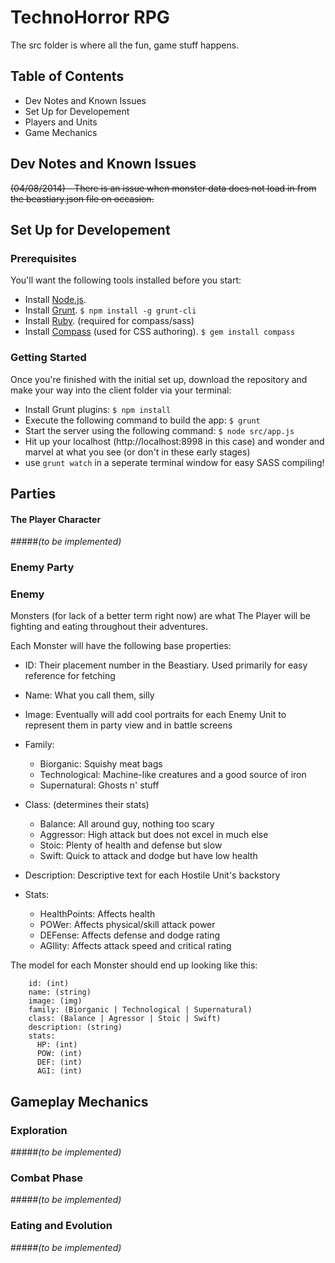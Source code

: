 # TechnoHorror RPG

The src folder is where all the fun, game stuff happens.

## Table of Contents

* Dev Notes and Known Issues
* Set Up for Developement
* Players and Units
* Game Mechanics

## Dev Notes and Known Issues

~~(04/08/2014) - There is an issue when monster data does not load in from the beastiary.json file on occasion.~~

## Set Up for Developement

### Prerequisites

You'll want the following tools installed before you start:

* Install [Node.js](http://nodejs.org/).
* Install [Grunt](https://github.com/gruntjs/grunt/wiki/Getting-started).
`$ npm install -g grunt-cli`
* Install [Ruby](http://rubyinstaller.org/downloads/). (required for compass/sass)
* Install [Compass](http://compass-style.org/install/) (used for CSS authoring).
`$ gem install compass`

### Getting Started

Once you're finished with the initial set up, download the repository and make your way into the client folder via your terminal:

* Install Grunt plugins:
`$ npm install`
* Execute the following command to build the app:
`$ grunt`
* Start the server using the following command:
`$ node src/app.js`
* Hit up your localhost (http://localhost:8998 in this case) and wonder and marvel at what you see (or don't in these early stages)
* use `grunt watch` in a seperate terminal window for easy SASS compiling!

## Parties

#### The Player Character
#####_(to be implemented)_

### Enemy Party

### Enemy

Monsters (for lack of a better term right now) are what The Player will be fighting and eating throughout their adventures. 

Each Monster will have the following base properties:

* ID: Their placement number in the Beastiary. Used primarily for easy reference for fetching

* Name: What you call them, silly

* Image: Eventually will add cool portraits for each Enemy Unit to represent them in party view and in battle screens

* Family:
    - Biorganic: Squishy meat bags
    - Technological: Machine-like creatures and a good source of iron
    - Supernatural: Ghosts n' stuff

* Class: (determines their stats)
    - Balance: All around guy, nothing too scary
    - Aggressor: High attack but does not excel in much else 
    - Stoic: Plenty of health and defense but slow
    - Swift: Quick to attack and dodge but have low health
    
* Description: Descriptive text for each Hostile Unit's backstory

* Stats: 
    - HealthPoints: Affects health
    - POWer: Affects physical/skill attack power
    - DEFense: Affects defense and dodge rating
    - AGIlity: Affects attack speed and critical rating

The model for each Monster should end up looking like this:
```
    id: (int)
    name: (string)
    image: (img)
    family: (Biorganic | Technological | Supernatural)
    class: (Balance | Agressor | Stoic | Swift)
    description: (string)
    stats:
      HP: (int)
      POW: (int)
      DEF: (int)
      AGI: (int)
```
## Gameplay Mechanics
### Exploration
#####_(to be implemented)_
### Combat Phase
#####_(to be implemented)_
### Eating and Evolution
#####_(to be implemented)_
